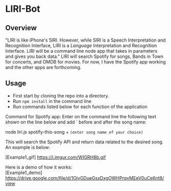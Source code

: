 # LIRI-Bot

## Overview
"LIRI is like iPhone's SIRI. However, while SIRI is a Speech Interpretation and Recognition Interface, LIRI is a _Language_ Interpretation and Recognition Interface. LIRI will be a command line node app that takes in parameters and gives you back data."
LIRI will search Spotify for songs, Bands in Town for concerts, and OMDB for movies.  For now, I have the Spotify app working and the other apps are forthcoming.  

## Usage
- First start by cloning the repo into a directory.
- Run `npm install` in the command line 
- Run commands listed below for each function of the application

Command for Spotify app: 
Enter on the command line the following text shown on the line below and add ` before and after the song name:

node liri.js spotify-this-song + `(enter song name of your choice)` 

This will search the Spotify API and return data related to the desired song. An example is below: 

[Example1_gif] https://i.imgur.com/WIGRH8b.gif

Here is a demo of how it works:  
[Example1_demo] https://drive.google.com/file/d/1OjvGDueGsxDxgOWHPrqvMEeV0uCe6nt8/view



